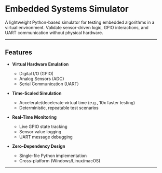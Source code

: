 # Embedded Systems Simulator

A lightweight Python-based simulator for testing embedded algorithms in a virtual environment. Validate sensor-driven logic, GPIO interactions, and UART communication without physical hardware.

---

## Features

- **Virtual Hardware Emulation**

  - Digital I/O (GPIO)
  - Analog Sensors (ADC)
  - Serial Communication (UART)

- **Time-Scaled Simulation**

  - Accelerate/decelerate virtual time (e.g., 10x faster testing)
  - Deterministic, repeatable test scenarios

- **Real-Time Monitoring**

  - Live GPIO state tracking
  - Sensor value logging
  - UART message debugging

- **Zero-Dependency Design**
  - Single-file Python implementation
  - Cross-platform (Windows/Linux/macOS)

---

